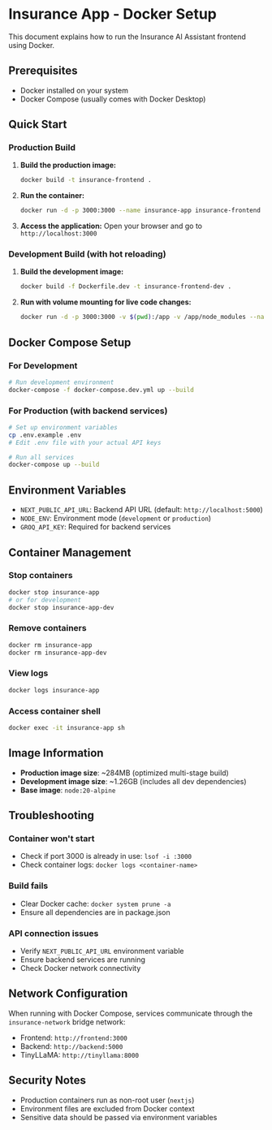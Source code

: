 # Insurance App - Docker Setup

This document explains how to run the Insurance AI Assistant frontend using Docker.

## Prerequisites

- Docker installed on your system
- Docker Compose (usually comes with Docker Desktop)

## Quick Start

### Production Build

1. **Build the production image:**
   ```bash
   docker build -t insurance-frontend .
   ```

2. **Run the container:**
   ```bash
   docker run -d -p 3000:3000 --name insurance-app insurance-frontend
   ```

3. **Access the application:**
   Open your browser and go to `http://localhost:3000`

### Development Build (with hot reloading)

1. **Build the development image:**
   ```bash
   docker build -f Dockerfile.dev -t insurance-frontend-dev .
   ```

2. **Run with volume mounting for live code changes:**
   ```bash
   docker run -d -p 3000:3000 -v $(pwd):/app -v /app/node_modules --name insurance-app-dev insurance-frontend-dev
   ```

## Docker Compose Setup

### For Development
```bash
# Run development environment
docker-compose -f docker-compose.dev.yml up --build
```

### For Production (with backend services)
```bash
# Set up environment variables
cp .env.example .env
# Edit .env file with your actual API keys

# Run all services
docker-compose up --build
```

## Environment Variables

- `NEXT_PUBLIC_API_URL`: Backend API URL (default: `http://localhost:5000`)
- `NODE_ENV`: Environment mode (`development` or `production`)
- `GROQ_API_KEY`: Required for backend services

## Container Management

### Stop containers
```bash
docker stop insurance-app
# or for development
docker stop insurance-app-dev
```

### Remove containers
```bash
docker rm insurance-app
docker rm insurance-app-dev
```

### View logs
```bash
docker logs insurance-app
```

### Access container shell
```bash
docker exec -it insurance-app sh
```

## Image Information

- **Production image size**: ~284MB (optimized multi-stage build)
- **Development image size**: ~1.26GB (includes all dev dependencies)
- **Base image**: `node:20-alpine`

## Troubleshooting

### Container won't start
- Check if port 3000 is already in use: `lsof -i :3000`
- Check container logs: `docker logs <container-name>`

### Build fails
- Clear Docker cache: `docker system prune -a`
- Ensure all dependencies are in package.json

### API connection issues
- Verify `NEXT_PUBLIC_API_URL` environment variable
- Ensure backend services are running
- Check Docker network connectivity

## Network Configuration

When running with Docker Compose, services communicate through the `insurance-network` bridge network:
- Frontend: `http://frontend:3000`
- Backend: `http://backend:5000`
- TinyLLaMA: `http://tinyllama:8000`

## Security Notes

- Production containers run as non-root user (`nextjs`)
- Environment files are excluded from Docker context
- Sensitive data should be passed via environment variables 
